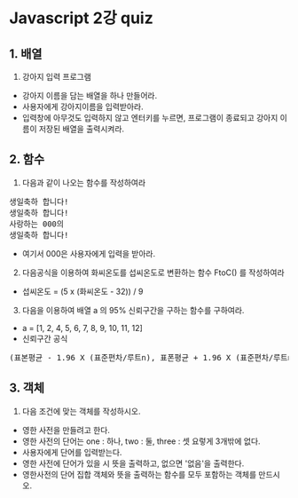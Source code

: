 
Javascript 2강 quiz
=======================

## 1. 배열

1. 강아지 입력 프로그램


- 강아지 이름을 담는 배열을 하나 만들어라.
- 사용자에게 강아지이름을 입력받아라.
- 입력창에 아무것도 입력하지 않고 엔터키를 누르면, 프로그램이 종료되고 강아지 이름이 저장된 배열을 출력시켜라.

## 2. 함수

1. 다음과 같이 나오는 함수를 작성하여라

<pre>
생일축하 합니다!
생일축하 합니다!
사랑하는 000의
생일축하 합니다!
</pre>

- 여기서 000은 사용자에게 입력을 받아라.

2. 다음공식을 이용하여 화씨온도를 섭씨온도로 변환하는 함수 FtoC() 를 작성하여라

- 섭씨온도 = (5 x (화씨온도 - 32)) / 9

3. 다음을 이용하여 배열 a 의 95% 신뢰구간을 구하는 함수를 구하여라.

- a = [1, 2, 4, 5, 6, 7, 8, 9, 10, 11, 12]
- 신뢰구간 공식
<pre>
(표본평균 - 1.96 X (표준편차/루트n), 표폰평균 + 1.96 X (표준편차/루트n))</pre>

## 3. 객체

1. 다음 조건에 맞는 객체를 작성하시오.

- 영한 사전을 만들려고 한다.
- 영한 사전의 단어는 one : 하나, two : 둘, three : 셋 요렇게 3개밖에 없다.
- 사용자에게 단어를 입력받는다.
- 영한 사전에 단어가 있을 시 뜻을 출력하고, 없으면 '없음'을 출력한다.
- 영한사전의 단어 집합 객체와 뜻을 출력하는 함수를 모두 포함하는 객체를 만드시오.
